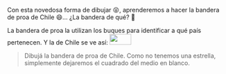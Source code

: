 <gs-toolbox toolbox-url="https://raw.githubusercontent.com/MumukiProject/mumuki-guia-gobstones-practica-primeros-programas-kids/master/assets/toolbox_1553281025747.xml"></gs-toolbox>

Con esta novedosa forma de dibujar :stuck_out_tongue_closed_eyes:, aprenderemos a hacer la bandera de proa de Chile :smile:... ¿La bandera de qué? :thinking:

La bandera de proa la utilizan los buques para  identificar a qué país pertenecen.  Y la de Chile se ve así: 
<img src="https://es.wikipedia.org/wiki/Bandera_de_Chile#/media/Archivo:Naval_Jack_of_Chile.svg" alt="" width="50px" height="25px" />


> Dibujá la bandera de proa de Chile. Como no tenemos una estrella, simplemente dejaremos el cuadrado del medio en blanco.